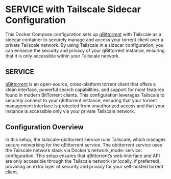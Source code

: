 # SERVICE with Tailscale Sidecar Configuration

This Docker Compose configuration sets up [qBittorrent](https://www.qbittorrent.org/) with Tailscale as a sidecar container to securely manage and access your torrent client over a private Tailscale network. By using Tailscale in a sidecar configuration, you can enhance the security and privacy of your qBittorrent instance, ensuring that it is only accessible within your Tailscale network.

## SERVICE

[qBittorrent](https://www.qbittorrent.org/) is an open-source, cross-platform torrent client that offers a clean interface, powerful search capabilities, and support for most features found in modern BitTorrent clients. This configuration leverages Tailscale to securely connect to your qBittorrent instance, ensuring that your torrent management interface is protected from unauthorized access and that your instance is accessible only via your private Tailscale network.

## Configuration Overview

In this setup, the tailscale-qbittorrent service runs Tailscale, which manages secure networking for the qBittorrent service. The qbittorrent service uses the Tailscale network stack via Docker's network_mode: service: configuration. This setup ensures that qBittorrent’s web interface and API are only accessible through the Tailscale network (or locally, if preferred), providing an extra layer of security and privacy for your self-hosted torrent client.


